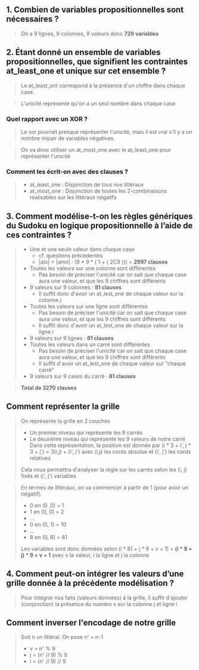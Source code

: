 ## 1. Combien de variables propositionnelles sont nécessaires ?
> On a 9 lignes, 9 colonnes, 9 valeurs donc **729 variables**

## 2. Étant donné un ensemble de variables propositionnelles, que signifient les contraintes at_least_one et unique sur cet ensemble ? 
> Le at_least_ont correspond à la présence d'un chiffre dans chaque case.

> L'unicité représente qu'on a un seul nombre dans chaque case

### Quel rapport avec un XOR ? 
> Le xor pourrait presque représenter l'unicité, mais il est vrai s'il y a un nombre impair de variables négatives. 

> On va donc utiliser un at_most_one avec le at_least_one pour représenter l'unicité

### Comment les écrit-on avec des clauses ?
> - at_least_one : Disjonction de tous nos littéraux
> - at_most_one : Disjonction de toutes les 2-combinaisons réalisables sur les littéraux négatifs

## 3. Comment modélise-t-on les règles génériques du Sudoku en logique propositionnelle à l’aide de ces contraintes ?
> - Une et une seule valeur dans chaque case
>   - cf. questions précédentes
>   - |alo| + |amo| : (9 * 9 * ( 1 + ( 2C9 ))) = **2997 clauses**
> - Toutes les valeurs sur une colonne sont différentes
>   - Pas besoin de préciser l'unicité car on sait que chaque case aura une valeur, et que les 9 chiffres sont différents
> - 9 valeurs sur 9 colonnes : **81 clauses**
>   - Il suffit donc d'avoir un at_lest_one de chaque valeur sur la colonne j
> - Toutes les valeurs sur une ligne sont différentes
>   - Pas besoin de préciser l'unicité car on sait que chaque case aura une valeur, et que les 9 chiffres sont différents
>   - Il suffit donc d'avoir un at_lest_one de chaque valeur sur la ligne i
> - 9 valeurs sur 9 lignes : **81 clauses**
> - Toutes les valeurs dans un carré sont différentes
>   - Pas besoin de préciser l'unicité car on sait que chaque case aura une valeur, et que les 9 chiffres sont différents
>   - Il suffit d'avoir un at_lest_one de chaque valeur sur "chaque carré"
> - 9 valeurs sur 9 cases du carré : **81 clauses**

> **Total de 3270 clauses**

## Comment représenter la grille
> On représente la grille en 2 couches
> - Un premier niveau qui représente les 9 carrés
> - Le deuxième niveau qui représente les 9 valeurs de notre carré
Dans cette représentation, la position est donnée par (i * 3 + i', j * 3 + j') = 3(i,j) + (i', j') avec (i,j) les cords absolue et (i', j') les cords relatives
> 
> Cela nous permettra d'analyser la règle sur les carrés selon les (i, j) fixés et (i', j') variables

> En termes de littéraux, on va commencer à partir de 1 (pour avoir un négatif).
> - 0 en (0 ,0) = 1
> - 1 en (0, 0) = 2
> - ...
> - 0 en (0, 1) = 10
> - ...
> - 8 en (0, 8) = 81
>
> Les variables sont donc données selon (i * 81 + j * 9 + v + 1) = **(i * 9 + j) * 9 + v + 1** avec v la valeur, i la ligne et j la colonne

## 4. Comment peut-on intégrer les valeurs d’une grille donnée à la précédente modélisation ?
> Pour intégrer nos faits (valeurs données) à la grille, il suffit d'ajouter (conjonction) la présence du numéro v sur la colonne j et ligne i

## Comment inverser l'encodage de notre grille
> Soit n un littéral. On pose n' = n-1
> - v = n' % 9
> - j = (n' // 9) % 9
> - i = (n' // 9) // 9